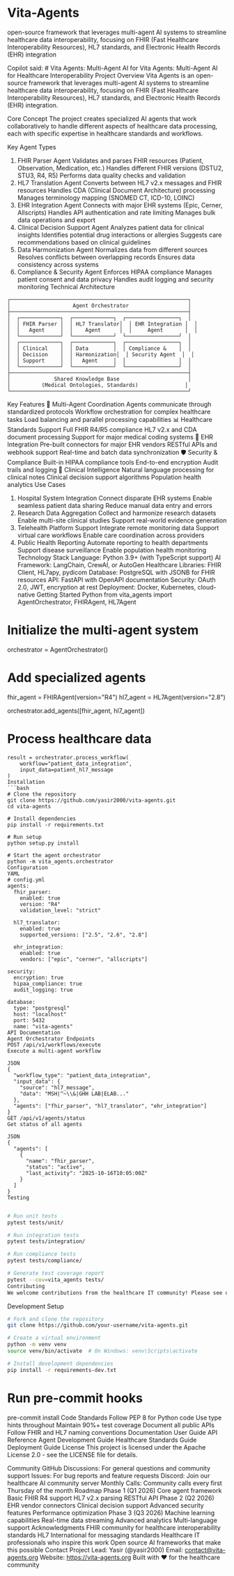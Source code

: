 # Vita-Agents
open-source framework that leverages multi-agent AI systems to streamline healthcare data interoperability, focusing on FHIR (Fast Healthcare Interoperability Resources), HL7 standards, and Electronic Health Records (EHR) integration

Copilot said: # Vita Agents: Multi-Agent AI for
Vita Agents: Multi-Agent AI for Healthcare Interoperability
Project Overview
Vita Agents is an open-source framework that leverages multi-agent AI systems to streamline healthcare data interoperability, focusing on FHIR (Fast Healthcare Interoperability Resources), HL7 standards, and Electronic Health Records (EHR) integration.

Core Concept
The project creates specialized AI agents that work collaboratively to handle different aspects of healthcare data processing, each with specific expertise in healthcare standards and workflows.

Key Agent Types
1. FHIR Parser Agent
Validates and parses FHIR resources (Patient, Observation, Medication, etc.)
Handles different FHIR versions (DSTU2, STU3, R4, R5)
Performs data quality checks and validation
2. HL7 Translation Agent
Converts between HL7 v2.x messages and FHIR resources
Handles CDA (Clinical Document Architecture) processing
Manages terminology mapping (SNOMED CT, ICD-10, LOINC)
3. EHR Integration Agent
Connects with major EHR systems (Epic, Cerner, Allscripts)
Handles API authentication and rate limiting
Manages bulk data operations and export
4. Clinical Decision Support Agent
Analyzes patient data for clinical insights
Identifies potential drug interactions or allergies
Suggests care recommendations based on clinical guidelines
5. Data Harmonization Agent
Normalizes data from different sources
Resolves conflicts between overlapping records
Ensures data consistency across systems
6. Compliance & Security Agent
Enforces HIPAA compliance
Manages patient consent and data privacy
Handles audit logging and security monitoring
Technical Architecture
```Code
┌─────────────────────────────────────────────────────────┐
│                    Agent Orchestrator                   │
├─────────────────────────────────────────────────────────┤
│  ┌─────────────┐  ┌─────────────┐  ┌─────────────────┐  │
│  │ FHIR Parser │  │ HL7 Translator│  │ EHR Integration │  │
│  │   Agent     │  │    Agent      │  │     Agent       │  │
│  └─────────────┘  └─────────────┘  └─────────────────┘  │
│  ┌─────────────┐  ┌─────────────┐  ┌─────────────────┐  │
│  │ Clinical    │  │ Data        │  │ Compliance &    │  │
│  │ Decision    │  │ Harmonization│  │ Security Agent  │  │
│  │ Support     │  │   Agent     │  │                 │  │
│  └─────────────┘  └─────────────┘  └─────────────────┘  │
├─────────────────────────────────────────────────────────┤
│              Shared Knowledge Base                      │
│          (Medical Ontologies, Standards)               │
└─────────────────────────────────────────────────────────┘
```
Key Features
🤖 Multi-Agent Coordination
Agents communicate through standardized protocols
Workflow orchestration for complex healthcare tasks
Load balancing and parallel processing capabilities
📊 Healthcare Standards Support
Full FHIR R4/R5 compliance
HL7 v2.x and CDA document processing
Support for major medical coding systems
🔌 EHR Integration
Pre-built connectors for major EHR vendors
RESTful APIs and webhook support
Real-time and batch data synchronization
🛡️ Security & Compliance
Built-in HIPAA compliance tools
End-to-end encryption
Audit trails and logging
🎯 Clinical Intelligence
Natural language processing for clinical notes
Clinical decision support algorithms
Population health analytics
Use Cases
1. Hospital System Integration
Connect disparate EHR systems
Enable seamless patient data sharing
Reduce manual data entry and errors
2. Research Data Aggregation
Collect and harmonize research datasets
Enable multi-site clinical studies
Support real-world evidence generation
3. Telehealth Platform Support
Integrate remote monitoring data
Support virtual care workflows
Enable care coordination across providers
4. Public Health Reporting
Automate reporting to health departments
Support disease surveillance
Enable population health monitoring
Technology Stack
Language: Python 3.9+ (with TypeScript support)
AI Framework: LangChain, CrewAI, or AutoGen
Healthcare Libraries: FHIR Client, HL7apy, pydicom
Database: PostgreSQL with JSONB for FHIR resources
API: FastAPI with OpenAPI documentation
Security: OAuth 2.0, JWT, encryption at rest
Deployment: Docker, Kubernetes, cloud-native
Getting Started
Python
from vita_agents import AgentOrchestrator, FHIRAgent, HL7Agent

# Initialize the multi-agent system
orchestrator = AgentOrchestrator()

# Add specialized agents
fhir_agent = FHIRAgent(version="R4")
hl7_agent = HL7Agent(version="2.8")

orchestrator.add_agents([fhir_agent, hl7_agent])

# Process healthcare data
```
result = orchestrator.process_workflow(
    workflow="patient_data_integration",
    input_data=patient_hl7_message
)
Installation
```bash
# Clone the repository
git clone https://github.com/yasir2000/vita-agents.git
cd vita-agents

# Install dependencies
pip install -r requirements.txt

# Run setup
python setup.py install

# Start the agent orchestrator
python -m vita_agents.orchestrator
Configuration
YAML
# config.yml
agents:
  fhir_parser:
    enabled: true
    version: "R4"
    validation_level: "strict"
  
  hl7_translator:
    enabled: true
    supported_versions: ["2.5", "2.6", "2.8"]
  
  ehr_integration:
    enabled: true
    vendors: ["epic", "cerner", "allscripts"]

security:
  encryption: true
  hipaa_compliance: true
  audit_logging: true

database:
  type: "postgresql"
  host: "localhost"
  port: 5432
  name: "vita-agents"
API Documentation
Agent Orchestrator Endpoints
POST /api/v1/workflows/execute
Execute a multi-agent workflow

JSON
{
  "workflow_type": "patient_data_integration",
  "input_data": {
    "source": "hl7_message",
    "data": "MSH|^~\\&|GHH LAB|ELAB..."
  },
  "agents": ["fhir_parser", "hl7_translator", "ehr_integration"]
}
GET /api/v1/agents/status
Get status of all agents

JSON
{
  "agents": [
    {
      "name": "fhir_parser",
      "status": "active",
      "last_activity": "2025-10-16T10:05:00Z"
    }
  ]
}
Testing
```
```bash

# Run unit tests
pytest tests/unit/

# Run integration tests
pytest tests/integration/

# Run compliance tests
pytest tests/compliance/

# Generate test coverage report
pytest --cov=vita_agents tests/
Contributing
We welcome contributions from the healthcare IT community! Please see our Contributing Guidelines for details.
```
Development Setup
```bash
# Fork and clone the repository
git clone https://github.com/your-username/vita-agents.git

# Create a virtual environment
python -m venv venv
source venv/bin/activate  # On Windows: venv\Scripts\activate

# Install development dependencies
pip install -r requirements-dev.txt
```
# Run pre-commit hooks
pre-commit install
Code Standards
Follow PEP 8 for Python code
Use type hints throughout
Maintain 90%+ test coverage
Document all public APIs
Follow FHIR and HL7 naming conventions
Documentation
User Guide
API Reference
Agent Development Guide
Healthcare Standards Guide
Deployment Guide
License
This project is licensed under the Apache License 2.0 - see the LICENSE file for details.

Community
GitHub Discussions: For general questions and community support
Issues: For bug reports and feature requests
Discord: Join our healthcare AI community server
Monthly Calls: Community calls every first Thursday of the month
Roadmap
Phase 1 (Q1 2026)
 Core agent framework
 Basic FHIR R4 support
 HL7 v2.x parsing
 RESTful API
Phase 2 (Q2 2026)
 EHR vendor connectors
 Clinical decision support
 Advanced security features
 Performance optimization
Phase 3 (Q3 2026)
 Machine learning capabilities
 Real-time data streaming
 Advanced analytics
 Multi-language support
Acknowledgments
FHIR community for healthcare interoperability standards
HL7 International for messaging standards
Healthcare IT professionals who inspire this work
Open source AI frameworks that make this possible
Contact
Project Lead: Yasir (@yasir2000)
Email: contact@vita-agents.org
Website: https://vita-agents.org
Built with ❤️ for the healthcare community
